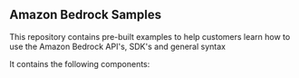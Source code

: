 ## Amazon Bedrock Samples

This repository contains pre-built examples to help customers learn how to use the Amazon Bedrock API's, SDK's and general syntax

It contains the following components:
